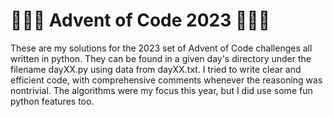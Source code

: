 # 🎄🎄🎄 Advent of Code 2023 🎄🎄🎄 
These are my solutions for the 2023 set of Advent of Code challenges all written in python. They can be found in a given day's directory under the filename dayXX.py using 
data from dayXX.txt. I tried to write clear and efficient code, with comprehensive comments whenever the reasoning was nontrivial. The algorithms were my focus this year, but I did use some fun python features too.
